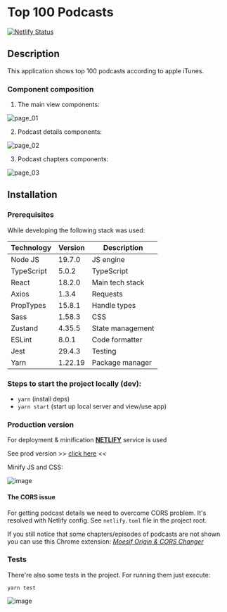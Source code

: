 # Top 100 Podcasts

[![Netlify Status](https://api.netlify.com/api/v1/badges/449d1cbd-4ebf-4f90-ad25-5de96f94e1d2/deploy-status)](https://app.netlify.com/sites/aquamarine-pastelito-b19eb5/deploys)

## Description
This application shows top 100 podcasts according to apple iTunes.

### Component composition

1. The main view components:

 ![page_01](https://user-images.githubusercontent.com/15796607/222983020-47d74dfa-8185-4c21-9fd2-8af12f19fb5c.png)


2. Podcast details components:

 ![page_02](https://user-images.githubusercontent.com/15796607/222983049-4d96e5c8-eb25-42b8-8399-e65b820aaf0d.png)

    
3. Podcast chapters components:

![page_03](https://user-images.githubusercontent.com/15796607/222983059-e6aecb7e-7139-461a-8079-ff35ab9863fe.png)


## Installation

### Prerequisites
While developing the following stack was used:

| Technology | Version | Description      |
|------------|---------|------------------|
| Node JS    | 19.7.0  | JS engine        |
| TypeScript | 5.0.2   | TypeScript       |
| React      | 18.2.0  | Main tech stack  |
| Axios      | 1.3.4   | Requests         |
| PropTypes  | 15.8.1  | Handle types     |
| Sass       | 1.58.3  | CSS              |
| Zustand    | 4.35.5  | State management |
| ESLint     | 8.0.1   | Code formatter   |
| Jest       | 29.4.3  | Testing          |
| Yarn       | 1.22.19 | Package manager  |

### Steps to start the project locally (dev):

- `yarn` (install deps)
- `yarn start` (start up local server and view/use app)

### Production version

For deployment & minification **[NETLIFY](https://www.netlify.com)** service is used

See prod version >> [click here](https://aquamarine-pastelito-b19eb5.netlify.app) <<

Minify JS and CSS:

![image](https://user-images.githubusercontent.com/15796607/222984613-f9785083-d00a-4a3d-8278-8f77a672ccfa.png)

#### The CORS issue

For getting podcast details we need to overcome CORS problem.
It's resolved with Netlify config. See `netlify.toml` file in the project root.

If you still notice that some chapters/episodes of podcasts are not shown
you can use this Chrome extension: _[Moesif Origin & CORS Changer](https://chrome.google.com/webstore/detail/moesif-origin-cors-change/digfbfaphojjndkpccljibejjbppifbc)_

### Tests

There're also some tests in the project.
For running them just execute: 

`yarn test`

![image](https://user-images.githubusercontent.com/15796607/222985322-6e0b83c5-d0e1-4157-bdbd-48ca759bec00.png)


